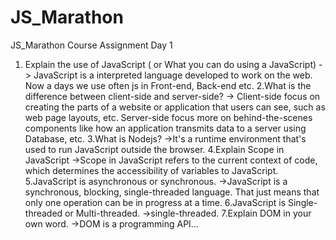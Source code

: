 # JS_Marathon
JS_Marathon Course Assignment Day 1 
1. Explain the use of JavaScript ( or What you can do using a JavaScript)
-> JavaScript is a interpreted language developed to work on the web. Now a days we use often js in Front-end, Back-end etc.
2.What is the difference between client-side and server-side?
-> Client-side focus on creating the parts of a website or application that users can see, such as web page layouts, etc. Server-side focus more on behind-the-scenes components like how an application transmits data to a server using Database, etc.
3.What is Nodejs?
->It's a runtime environment that's used to run JavaScript outside the browser.
4.Explain Scope in JavaScript
->Scope in JavaScript refers to the current context of code, which determines the accessibility of variables to JavaScript.
5.JavaScript is asynchronous or synchronous.
->JavaScript is a synchronous, blocking, single-threaded language. That just means that only one operation can be in progress at a time.
6.JavaScript is Single-threaded or Multi-threaded.
->single-threaded.
7.Explain DOM in your own word.
->DOM is a programming API...
